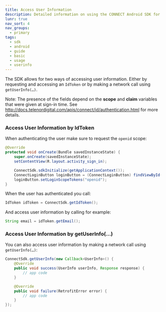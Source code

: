 ```yaml
---
title: Access User Information
description: Detailed information on using the CONNECT Android SDK for integration.
lunr: true
nav_sort: 4
nav_groups:
  - primary
tags:
  - sdk
  - android
  - guide
  - basic
  - usage
  - userinfo
---
```



The SDK allows for two ways of accessing user information. Either by requesting and accessing an `IdToken` or by making a network call using `getUserInfo(…)`.

Note: The presence of the fields depend on the **scope** and **claim** variables that were given at sign-in time. See http://docs.telenordigital.com/apis/connect/id/authentication.html for more details.

### Access User Information by IdToken

When authenticating the user make sure to request the `openid` scope:

```java
@Override
protected void onCreate(Bundle savedInstanceState) {
    super.onCreate(savedInstanceState);
    setContentView(R.layout.activity_sign_in);

    ConnectSdk.sdkInitialize(getApplicationContext());
    ConnectLoginButton loginButton = (ConnectLoginButton) findViewById(R.id.login_button);
    loginButton.setLoginScopeTokens("openid");
}
```

When the user has authenticated you call:
```java
IdToken idToken = ConnectSdk.getIdToken();
```

And access user information by calling for example:
```java
String email = idToken.getEmail();
```

### Access User Information by getUserInfo(…)

You can also access user information by making a network call using `getUserInfo(…)`:

```java
ConnectSdk.getUserInfo(new Callback<UserInfo>() {
    @Override
    public void success(UserInfo userInfo, Response response) {
        // app code
    }

    @Override
    public void failure(RetrofitError error) {
        // app code
    }
});
```

